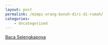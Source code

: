 ```yaml
---
layout: post
permalink: /mimpi-orang-bunuh-diri-di-rumah/
categories:
    - Uncategorized
---
```


[Baca Selengkapnya](/09)